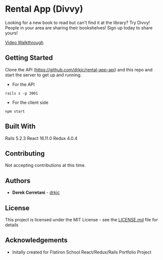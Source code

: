 # Rental App (Divvy)

Looking for a new book to read but can't find it at the library? Try Divvy! People in your area are sharing their bookshelves! Sign up today to share yours!

[Video Walkthrough](https://www.youtube.com/watch?v=yngR9xrMqN4&feature=emb_title)

## Getting Started 

Clone the API (https://github.com/drkjc/rental-app-api) and this repo and start the server to get up and running.

* For the API
```
rails s -p 3001
```

* For the client side 
```
npm start
```

## Built With

Rails 5.2.3
React 16.11.0
Redux 4.0.4

## Contributing 

Not accepting contributions at this time.

## Authors 

* **Derek Cerretani** - [drkjc](https://github.com/drkjc)

## License 

This project is licensed under the MIT License - see the [LICENSE.md](LICENSE.md) file for details

## Acknowledgements 
  
*  Initally created for Flatiron School React/Redux/Rails Portfolio Project 


